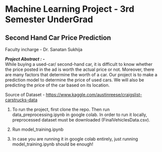 # Machine Learning Project - 3rd Semester UnderGrad

## Second Hand Car Price Prediction

Faculty incharge - Dr. Sanatan Sukhija

**_Project Abstract : -_** <br/>
While buying a used-car/ second-hand car, it is difficult to know whether the price posted in the ad is worth the actual price or not. Moreover, there are many factors that determine the worth of a car. Our project is to make a prediction model to determine the price of used cars. We will also be predicting the price of the car based on its location.

Source of Dataset - https://www.kaggle.com/austinreese/craigslist-carstrucks-data

1.  To run the project, first clone the repo. Then run data_preprocessing.ipynb in google colab. In order to run it locally, preprocessed dataset must be downloaded (FinalVehiclesData.csv).

2.  Run model_training.ipynb

3.  In case you are running it in google colab entirely, just running model_training.ipynb should be enough!

